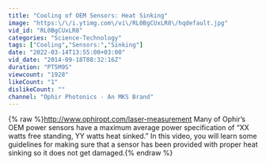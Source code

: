 ```yaml
---
title: "Cooling of OEM Sensors: Heat Sinking"
image: "https:\/\/i.ytimg.com\/vi\/RL0BgCUxLR8\/hqdefault.jpg"
vid_id: "RL0BgCUxLR8"
categories: "Science-Technology"
tags: ["Cooling","Sensors:","Sinking"]
date: "2022-03-14T13:55:00+03:00"
vid_date: "2014-09-18T08:32:16Z"
duration: "PT5M9S"
viewcount: "1928"
likeCount: "1"
dislikeCount: ""
channel: "Ophir Photonics - An MKS Brand"
---
```

{% raw %}<a rel="nofollow" target="blank" href="http://www.ophiropt.com/laser-measurement">http://www.ophiropt.com/laser-measurement</a> Many of Ophir’s OEM power sensors have a maximum average power specification of “XX watts free standing, YY watts heat sinked.” In this video, you will learn some guidelines for making sure that a sensor has been provided with proper heat sinking so it does not get damaged.{% endraw %}
